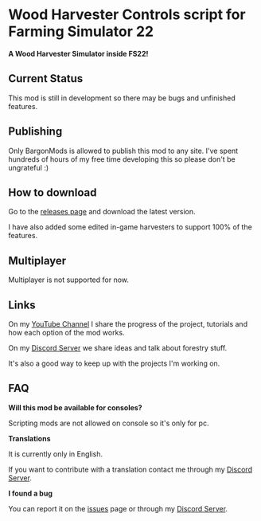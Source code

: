 # Wood Harvester Controls script for Farming Simulator 22

**A Wood Harvester Simulator inside FS22!**

## Current Status

This mod is still in development so there may be bugs and unfinished features.

## Publishing

Only BargonMods is allowed to publish this mod to any site.
I've spent hundreds of hours of my free time developing this so please don't be ungrateful :)

## How to download

Go to the [releases page](https://github.com/BargonMods/FS22_WoodHarvesterControls/releases) and download the latest version.

I have also added some edited in-game harvesters to support 100% of the features.

## Multiplayer

Multiplayer is not supported for now.

## Links

On my [YouTube Channel](https://www.youtube.com/channel/UCfXgcmFQ0C3NgU5v2Y0fkig) I share the progress of the project, tutorials and how each option of the mod works.

On my [Discord Server](https://discord.com/invite/BhaYevpxjg) we share ideas and talk about forestry stuff.

It's also a good way to keep up with the projects I'm working on.

## FAQ

**Will this mod be available for consoles?**

Scripting mods are not allowed on console so it's only for pc.

**Translations**

It is currently only in English.

If you want to contribute with a translation contact me through my [Discord Server](https://discord.com/invite/BhaYevpxjg).

**I found a bug**

You can report it on the [issues](https://github.com/BargonMods/FS22_WoodHarvesterControls/issues) page or through my [Discord Server](https://discord.com/invite/BhaYevpxjg).
